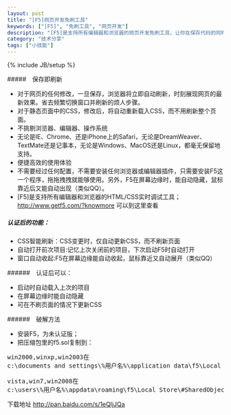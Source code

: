 ```yaml
---
layout: post
title: "[F5]网页开发免刷工具"
keywords: ["[F5]", "免刷工具", "网页开发"]
description: "[F5]是支持所有编辑器和浏览器的网页开发免刷工具，让你在保存代码的同时，自动刷新页面"
category: "技术分享"
tags: ["小技能"]
---
```

{% include JB/setup %}

#####　保存即刷新
* 对于网页的任何修改，一旦保存，浏览器将立即自动刷新，时刻展现网页的最新效果。省去频繁切换窗口并刷新的烦人步骤。
* 对于静态页面中的CSS，修改后，将自动重新载入CSS，而不用刷新整个页面。
* 不挑剔浏览器、编辑器、操作系统
* 无论是IE、Chrome、还是iPhone上的Safari，无论是DreamWeaver、TextMate还是记事本，无论是Windows、MacOS还是Linux，都毫无保留地支持。
* 便捷高效的使用体验
* 不需要经过任何配置，不需要安装任何浏览器或编辑器插件，只需要安装F5这一个程序，拖拖拽拽就能够使用。另外，F5在屏幕边缘时，能自动隐藏，鼠标靠近后又能自动出现（类似QQ）。
* [F5]是支持所有编辑器和浏览器的HTML/CSS实时调试工具；
<http://www.getf5.com/?knowmore> 可以到这里查看

##### 认证后的功能：
  * CSS智能刷新：CSS变更时，仅自动更新CSS，而不刷新页面
  * 自动打开前次项目:记忆上次关闭前的项目，下次启动F5时自动打开
  *  窗口自动收起:F5在屏幕边缘能自动收起，鼠标靠近又自动展开（类似QQ）

######　认证后可以：
* 启动时自动载入上次的项目
* 在屏幕边缘时能自动隐藏
* 可在不刷页面的情况下更新CSS

######　破解方法
* 安装F5，为未认证版；
* 把压缩包里的f5.sol复制到：
<pre>
win2000,winxp,win2003在
c:\documents and settings\%用户名%\application data\f5\Local Store\#SharedObjects\F5.swf\f5.sol

vista,win7,win2008在
c:\users\%用户名%\appdata\roaming\f5\Local Store\#SharedObjects\F5.swf\f5.sol
</pre>

下载地址 <http://pan.baidu.com/s/1eQljJQa>
